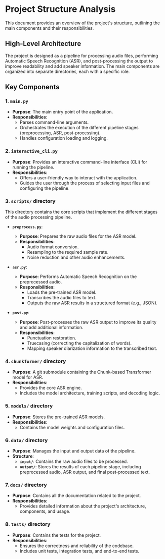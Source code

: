 # Project Structure Analysis

This document provides an overview of the project's structure, outlining the main components and their responsibilities.

## High-Level Architecture

The project is designed as a pipeline for processing audio files, performing Automatic Speech Recognition (ASR), and post-processing the output to improve readability and add speaker information. The main components are organized into separate directories, each with a specific role.

## Key Components

### 1. `main.py`

- **Purpose**: The main entry point of the application.
- **Responsibilities**:
  - Parses command-line arguments.
  - Orchestrates the execution of the different pipeline stages (preprocessing, ASR, post-processing).
  - Handles configuration loading and logging.

### 2. `interactive_cli.py`

- **Purpose**: Provides an interactive command-line interface (CLI) for running the pipeline.
- **Responsibilities**:
  - Offers a user-friendly way to interact with the application.
  - Guides the user through the process of selecting input files and configuring the pipeline.

### 3. `scripts/` directory

This directory contains the core scripts that implement the different stages of the audio processing pipeline.

- **`preprocess.py`**:

  - **Purpose**: Prepares the raw audio files for the ASR model.
  - **Responsibilities**:
    - Audio format conversion.
    - Resampling to the required sample rate.
    - Noise reduction and other audio enhancements.

- **`asr.py`**:

  - **Purpose**: Performs Automatic Speech Recognition on the preprocessed audio.
  - **Responsibilities**:
    - Loads the pre-trained ASR model.
    - Transcribes the audio files to text.
    - Outputs the raw ASR results in a structured format (e.g., JSON).

- **`post.py`**:
  - **Purpose**: Post-processes the raw ASR output to improve its quality and add additional information.
  - **Responsibilities**:
    - Punctuation restoration.
    - Truecasing (correcting the capitalization of words).
    - Mapping speaker diarization information to the transcribed text.

### 4. `chunkformer/` directory

- **Purpose**: A git submodule containing the Chunk-based Transformer model for ASR.
- **Responsibilities**:
  - Provides the core ASR engine.
  - Includes the model architecture, training scripts, and decoding logic.

### 5. `models/` directory

- **Purpose**: Stores the pre-trained ASR models.
- **Responsibilities**:
  - Contains the model weights and configuration files.

### 6. `data/` directory

- **Purpose**: Manages the input and output data of the pipeline.
- **Structure**:
  - **`input/`**: Contains the raw audio files to be processed.
  - **`output/`**: Stores the results of each pipeline stage, including preprocessed audio, ASR output, and final post-processed text.

### 7. `docs/` directory

- **Purpose**: Contains all the documentation related to the project.
- **Responsibilities**:
  - Provides detailed information about the project's architecture, components, and usage.

### 8. `tests/` directory

- **Purpose**: Contains the tests for the project.
- **Responsibilities**:
  - Ensures the correctness and reliability of the codebase.
  - Includes unit tests, integration tests, and end-to-end tests.
